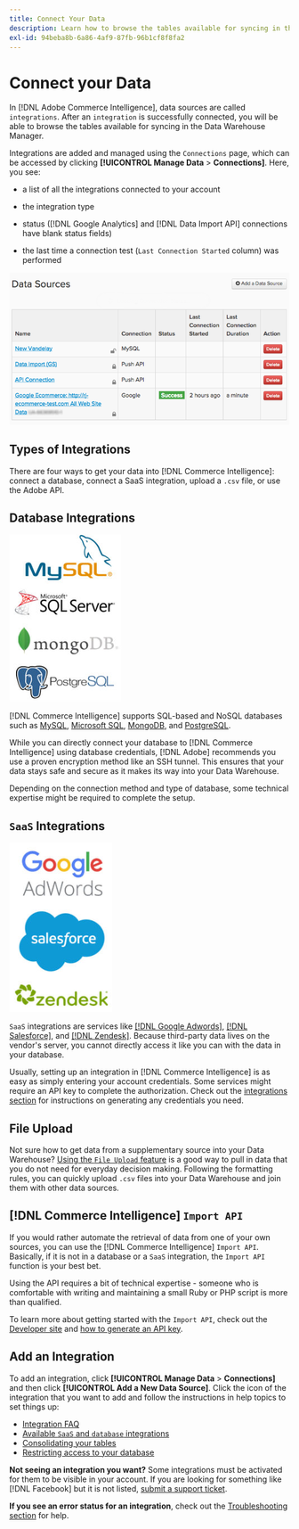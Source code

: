 ```yaml
---
title: Connect Your Data
description: Learn how to browse the tables available for syncing in the Data Warehouse Manager.
exl-id: 94beba8b-6a86-4af9-87fb-96b1cf8f8fa2
---
```

# Connect your Data

In [!DNL Adobe Commerce Intelligence], data sources are called `integrations`. After an `integration` is successfully connected, you will be able to browse the tables available for syncing in the Data Warehouse Manager.

Integrations are added and managed using the `Connections` page, which can be accessed by clicking **[!UICONTROL Manage Data** > **Connections]**. Here, you see:
 
* a list of all the integrations connected to your account

* the integration type

* status ([!DNL Google Analytics] and [!DNL Data Import API] connections have blank status fields)

* the last time a connection test (`Last Connection Started` column) was performed

![Data\_Sources\_Table.png](../../../assets/Data_Sources_Table.png)

## Types of Integrations

There are four ways to get your data into [!DNL Commerce Intelligence]: connect a database, connect a SaaS integration, upload a `.csv` file, or use the Adobe API.

## Database Integrations

![Database\_icons.jpg](../../../assets/Database_icons.jpg)

[!DNL Commerce Intelligence] supports SQL-based and NoSQL databases such as [MySQL](../../importing-data/integrations/mysql-via-ssh-tunnel.md), [Microsoft SQL](../integrations/microsoft-sql-server.md), [MongoDB](../integrations/mongodb-via-ssh-tunnel.md), and [PostgreSQL](../integrations/postgresql.md).

While you can directly connect your database to [!DNL Commerce Intelligence] using database credentials, [!DNL Adobe] recommends you use a proven encryption method like an SSH tunnel. This ensures that your data stays safe and secure as it makes its way into your Data Warehouse.

Depending on the connection method and type of database, some technical expertise might be required to complete the setup.

## `SaaS` Integrations

![](../../../assets/SaaS_icons.jpg)

`SaaS` integrations are services like [[!DNL Google Adwords]](../integrations/google-adwords.md), [[!DNL Salesforce]](../integrations/salesforce.md), and [[!DNL Zendesk]](../integrations/zendesk.md). Because third-party data lives on the vendor's server, you cannot directly access it like you can with the data in your database.

Usually, setting up an integration in [!DNL Commerce Intelligence] is as easy as simply entering your account credentials. Some services might require an API key to complete the authorization. Check out the [integrations section](../integrations/integrations.md) for instructions on generating any credentials you need.

## File Upload

Not sure how to get data from a supplementary source into your Data Warehouse? [Using the `File Upload` feature](../connecting-data/using-file-uploader.md) is a good way to pull in data that you do not need for everyday decision making. Following the formatting rules, you can quickly upload `.csv` files into your Data Warehouse and join them with other data sources.

## [!DNL Commerce Intelligence] `Import API`

If you would rather automate the retrieval of data from one of your own sources, you can use the [!DNL Commerce Intelligence] `Import API`. Basically, if it is not in a database or a `SaaS` integration, the `Import API` function is your best bet.

Using the API requires a bit of technical expertise - someone who is comfortable with writing and maintaining a small Ruby or PHP script is more than qualified.

To learn more about getting started with the `Import API`, check out the [Developer site](https://developer.adobe.com/commerce/services/reporting/) and [how to generate an API key](https://developer.adobe.com/commerce/services/reporting/import-api/).

## Add an Integration

To add an integration, click **[!UICONTROL Manage Data** > **Connections]** and then click **[!UICONTROL Add a New Data Source]**. Click the icon of the integration that you want to add and follow the instructions in help topics to set things up:

* [Integration FAQ](https://support.magento.com/hc/en-us/sections/360003161871-Integration-FAQ)
* [Available `SaaS` and `database` integrations](../integrations/integrations.md)
* [Consolidating your tables](../../../best-practices/consolidating-your-tables.md)
* [Restricting access to your database](../../../administrator/account-management/restrict-db-access.md)

**Not seeing an integration you want?** Some integrations must be activated for them to be visible in your account. If you are looking for something like [!DNL Facebook] but it is not listed, [submit a support ticket](https://experienceleague.adobe.com/docs/commerce-knowledge-base/kb/troubleshooting/miscellaneous/mbi-service-policies.html?lang=en).

**If you see an error status for an integration**, check out the [Troubleshooting section](https://support.magento.com/hc/en-us/sections/360003078151) for help.
